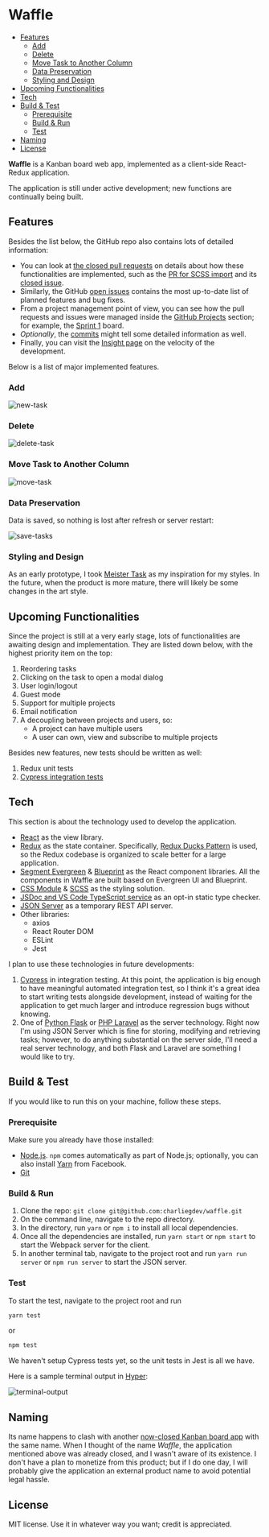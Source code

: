 # Waffle

<!-- TOC -->

- [Features](#features)
  - [Add](#add)
  - [Delete](#delete)
  - [Move Task to Another Column](#move-task-to-another-column)
  - [Data Preservation](#data-preservation)
  - [Styling and Design](#styling-and-design)
- [Upcoming Functionalities](#upcoming-functionalities)
- [Tech](#tech)
- [Build & Test](#build--test)
  - [Prerequisite](#prerequisite)
  - [Build & Run](#build--run)
  - [Test](#test)
- [Naming](#naming)
- [License](#license)

<!-- /TOC -->

**Waffle** is a Kanban board web app, implemented as a client-side React-Redux application.

The application is still under active development; new functions are continually being built.

## Features

Besides the list below, the GitHub repo also contains lots of detailed information:

- You can look at [the closed pull requests](https://github.com/charliegdev/waffle/pulls?q=is%3Apr+is%3Aclosed) on details about how these functionalities are implemented, such as the [PR for SCSS import](https://github.com/charliegdev/waffle/pull/45) and its [closed issue](https://github.com/charliegdev/waffle/issues/38).
- Similarly, the GitHub [open issues](https://github.com/charliegdev/waffle/issues) contains the most up-to-date list of planned features and bug fixes.
- From a project management point of view, you can see how the pull requests and issues were managed inside the [GitHub Projects](https://github.com/charliegdev/waffle/projects) section; for example, the [Sprint 1](https://github.com/charliegdev/waffle/projects/1) board.
- _Optionally_, the [commits](https://github.com/charliegdev/waffle/commits/master) might tell some detailed information as well.
- Finally, you can visit the [Insight page](https://github.com/charliegdev/waffle/pulse) on the velocity of the development.

Below is a list of major implemented features.

### Add

![new-task](screenshots/new-task.gif)

### Delete

![delete-task](screenshots/delete.gif)

### Move Task to Another Column

![move-task](screenshots/move.gif)

### Data Preservation

Data is saved, so nothing is lost after refresh or server restart:

![save-tasks](screenshots/save.gif)

### Styling and Design

As an early prototype, I took [Meister Task](https://www.meistertask.com/) as my inspiration for my styles. In the future, when the product is more mature, there will likely be some changes in the art style.

## Upcoming Functionalities

Since the project is still at a very early stage, lots of functionalities are awaiting design and implementation. They are listed down below, with the highest priority item on the top:

1. Reordering tasks
1. Clicking on the task to open a modal dialog
1. User login/logout
1. Guest mode
1. Support for multiple projects
1. Email notification
1. A decoupling between projects and users, so:
   - A project can have multiple users
   - A user can own, view and subscribe to multiple projects

Besides new features, new tests should be written as well:

1. Redux unit tests
1. [Cypress integration tests](https://www.cypress.io/)

## Tech

This section is about the technology used to develop the application.

- [React](https://reactjs.org/) as the view library.
- [Redux](https://redux.js.org/) as the state container. Specifically, [Redux Ducks Pattern](https://github.com/erikras/ducks-modular-redux) is used, so the Redux codebase is organized to scale better for a large application.
- [Segment Evergreen](https://evergreen.segment.com/) & [Blueprint](https://blueprintjs.com/) as the React component libraries. All the components in Waffle are built based on Evergreen UI and Blueprint.
- [CSS Module](https://github.com/css-modules/css-modules) & [SCSS](https://sass-lang.com/) as the styling solution.
- [JSDoc and VS Code TypeScript service](https://www.typescriptlang.org/docs/handbook/type-checking-javascript-files.html) as an opt-in static type checker.
- [JSON Server](https://www.google.com/search?client=firefox-b-d&q=JSON+Server) as a temporary REST API server.
- Other libraries:
  - axios
  - React Router DOM
  - ESLint
  - Jest

I plan to use these technologies in future developments:

1. [Cypress](https://www.cypress.io/) in integration testing. At this point, the application is big enough to have meaningful automated integration test, so I think it's a great idea to start writing tests alongside development, instead of waiting for the application to get much larger and introduce regression bugs without knowing.
1. One of [Python Flask](http://flask.pocoo.org/) or [PHP Laravel](https://laravel.com/) as the server technology. Right now I'm using JSON Server which is fine for storing, modifying and retrieving tasks; however, to do anything substantial on the server side, I'll need a real server technology, and both Flask and Laravel are something I would like to try.

## Build & Test

If you would like to run this on your machine, follow these steps.

### Prerequisite

Make sure you already have those installed:

- [Node.js](https://nodejs.org/en/). `npm` comes automatically as part of Node.js; optionally, you can also install [Yarn](https://yarnpkg.com/en/) from Facebook.
- [Git](https://git-scm.com/)

### Build & Run

1. Clone the repo: `git clone git@github.com:charliegdev/waffle.git`
1. On the command line, navigate to the repo directory.
1. In the directory, run `yarn` or `npm i` to install all local dependencies.
1. Once all the dependencies are installed, run `yarn start` or `npm start` to start the Webpack server for the client.
1. In another terminal tab, navigate to the project root and run `yarn run server` or `npm run server` to start the JSON server.

### Test

To start the test, navigate to the project root and run

```bash
yarn test
```

or

```bash
npm test
```

We haven't setup Cypress tests yet, so the unit tests in Jest is all we have.

Here is a sample terminal output in [Hyper](https://hyper.is/):

![terminal-output](screenshots/output.PNG)

## Naming

Its name happens to clash with another [now-closed Kanban board app](https://www.cypress.io/) with the same name. When I thought of the name _Waffle_, the application mentioned above was already closed, and I wasn't aware of its existence. I don't have a plan to monetize from this product; but if I do one day, I will probably give the application an external product name to avoid potential legal hassle.

## License

MIT license. Use it in whatever way you want; credit is appreciated.
